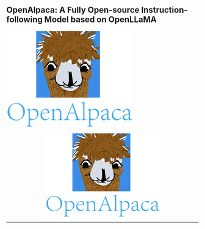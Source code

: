 ## OpenAlpaca: A Fully Open-source Instruction-following Model based on OpenLLaMA

<img src="./image.png" width="330" height="250">

<p align="center" width="100%">
<img src="./image.png" alt="OpenAlpaca" style="width: 50%; min-width: 300px; display: block; margin: auto;">
</p>

****
